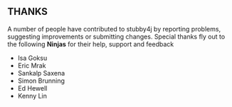 ## THANKS

A number of people have contributed to stubby4j by reporting problems, suggesting improvements or submitting changes. Special thanks fly out to the following **Ninjas** for their help, support and feedback

* Isa Goksu
* Eric Mrak
* Sankalp Saxena
* Simon Brunning
* Ed Hewell
* Kenny Lin
